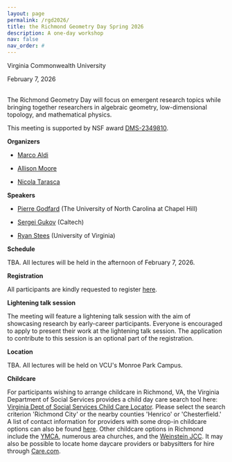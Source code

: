 ```yaml
---
layout: page
permalink: /rgd2026/
title: the Richmond Geometry Day Spring 2026
description: A one-day workshop
nav: false
nav_order: #
---
```


Virginia Commonwealth University

February 7, 2026

<br/>
The Richmond Geometry Day will focus on emergent research topics while bringing together researchers in algebraic geometry, low-dimensional topology, and mathematical physics.

This meeting is supported by NSF award <a href='https://www.nsf.gov/awardsearch/showAward?AWD_ID=2349810'>DMS-2349810</a>.

<b>Organizers</b>

- <a href='https://math.vcu.edu/directory/aldi.html'>Marco Aldi</a>

- <a href='https://math.vcu.edu/directory/moore.html'>Allison Moore</a>

- <a href='https://nicolatarasca.github.io'>Nicola Tarasca</a>

<b>Speakers</b>

- <a href="https://www.pierregodfard.com">Pierre Godfard</a> (The University of North Carolina at Chapel Hill)

- <a href="https://www.pma.caltech.edu/people/gukov">Sergei Gukov</a> (Caltech)

- <a href="https://sites.google.com/view/ryanstees">Ryan Stees</a> (University of Virginia)

<b>Schedule</b>

TBA. All lectures will be held in the afternoon of February 7, 2026.

<b>Registration</b>

All participants are kindly requested to register <a href=''>here</a>.

<b>Lightening talk session</b>

The meeting will feature a lightening talk session with the aim of showcasing research by early-career participants.
Everyone is encouraged to apply to present their work at the lightening talk session. The application to contribute to this session is an optional part of the registration.

<b>Location</b>

TBA. All lectures will be held on VCU's Monroe Park Campus.

<b>Childcare</b>

For participants wishing to arrange childcare in Richmond, VA, the Virginia Department of Social Services provides a child day care search tool here:
<a href='https://www.dss.virginia.gov/facility/search/cc2.cgi'>Virginia Dept of Social Services Child Care Locator</a>.
Please select the search criterion 'Richmond City' or the nearby counties 'Henrico' or 'Chesterfield.' A list of contact information for providers with some drop-in childcare options can also be found <a href='https://richmondmom.com/2017/03/05/drop-child-care-resources-richmond/'>here</a>. Other childcare options in Richmond include the <a href='https://www.ymcarichmond.org/programs/child-care'>YMCA</a>, numerous area churches, and the <a href='https://weinsteinjcc.org/explore-our-programs/babysitting/#'>Weinstein JCC</a>. It may also be possible to locate home daycare providers or babysitters for hire through <a href='https://www.care.com/day-care/richmond-va'>Care.com</a>.
